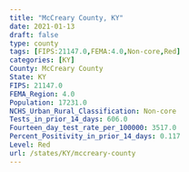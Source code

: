 ```yaml
---
title: "McCreary County, KY"
date: 2021-01-13
draft: false
type: county
tags: [FIPS:21147.0,FEMA:4.0,Non-core,Red]
categories: [KY]
County: McCreary County
State: KY
FIPS: 21147.0
FEMA_Region: 4.0
Population: 17231.0
NCHS_Urban_Rural_Classification: Non-core
Tests_in_prior_14_days: 606.0
Fourteen_day_test_rate_per_100000: 3517.0
Percent_Positivity_in_prior_14_days: 0.117
Level: Red
url: /states/KY/mccreary-county
---
```




